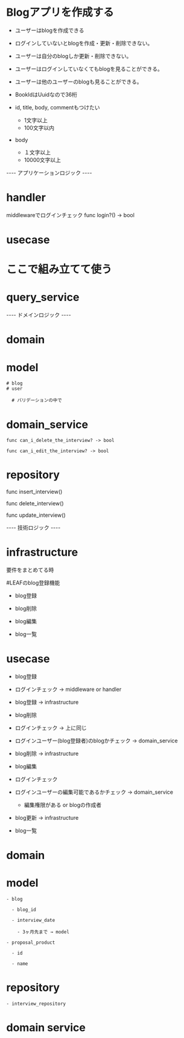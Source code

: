 # Blogアプリを作成する

- ユーザーはblogを作成できる
- ログインしていないとblogを作成・更新・削除できない。
- ユーザーは自分のblogしか更新・削除できない。
- ユーザーはログインしていなくてもblogを見ることができる。
- ユーザーは他のユーザーのblogも見ることができる。
- BookIdはUuidなので36桁
- id, title, body, commentもつけたい

  - 1文字以上
  - 100文字以内

- body
  - １文字以上
  - 10000文字以上

---- アプリケーションロジック ----

# handler

middlewareでログインチェック
func login?() -> bool

# usecase

# ここで組み立てて使う

# query_service

---- ドメインロジック ----

# domain

# model

    # blog
    # user

      # バリデーションの中で

# domain_service

    func can_i_delete_the_interview? -> bool

    func can_i_edit_the_interview? -> bool

# repository

func insert_interview()

func delete_interview()

func update_interview()

---- 技術ロジック ----

# infrastructure

要件をまとめてる時

#LEAFのblog登録機能

- blog登録

- blog削除

- blog編集

- blog一覧

# usecase

- blog登録

- ログインチェック → middleware or handler

- blog登録 → infrastructure

- blog削除

- ログインチェック → 上に同じ

- ログインユーザー(blog登録者)のblogかチェック → domain_service

- blog削除 → infrastructure

- blog編集

- ログインチェック

- ログインユーザーの編集可能であるかチェック → domain_service

  - 編集権限がある or blogの作成者

- blog更新 → infrastructure

- blog一覧

# domain

# model

    - blog

      - blog_id

      - interview_date

        - 3ヶ月先まで → model

    - proposal_product

      - id

      - name

# repository

    - interview_repository

# domain service
